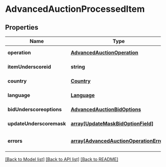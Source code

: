 # AdvancedAuctionProcessedItem

## Properties
Name | Type | Description | Notes
------------ | ------------- | ------------- | -------------
**operation** | [**AdvancedAuctionOperation**](AdvancedAuctionOperation.md) |  | [default to null]
**itemUnderscoreid** | **string** |  | [default to null]
**country** | [**Country**](Country.md) |  | [default to null]
**language** | [**Language**](Language.md) |  | [default to null]
**bidUnderscoreoptions** | [**AdvancedAuctionBidOptions**](AdvancedAuctionBidOptions.md) |  | [default to null]
**updateUnderscoremask** | [**array[UpdateMaskBidOptionField]**](UpdateMaskBidOptionField.md) |  | [default to null]
**errors** | [**array[AdvancedAuctionOperationError]**](AdvancedAuctionOperationError.md) |  | [optional] [default to null]

[[Back to Model list]](../README.md#documentation-for-models) [[Back to API list]](../README.md#documentation-for-api-endpoints) [[Back to README]](../README.md)



